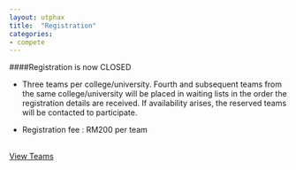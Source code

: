 ```yaml
---
layout: utphax
title:  "Registration"
categories:
- compete
---
```

####Registration is now CLOSED

* Three teams per college/university. Fourth and subsequent teams from the same college/university will be placed in waiting lists in the order the registration details are received. If availability arises, the reserved teams will be contacted to participate.

* Registration fee : RM200 per team


<p><br/><a href="{{ "/compete/registration/" | prepend: site.baseurl }}" class="btn btn-theme">View Teams</a></p>
